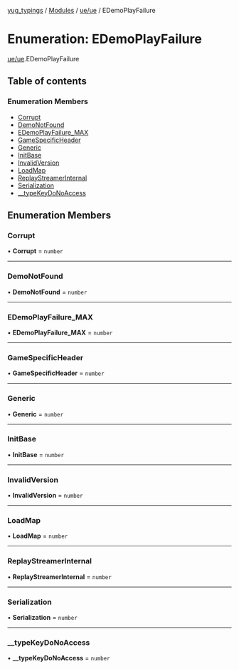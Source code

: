[yug_typings](../README.md) / [Modules](../modules.md) / [ue/ue](../modules/ue_ue.md) / EDemoPlayFailure

# Enumeration: EDemoPlayFailure

[ue/ue](../modules/ue_ue.md).EDemoPlayFailure

## Table of contents

### Enumeration Members

- [Corrupt](ue_ue.EDemoPlayFailure.md#corrupt)
- [DemoNotFound](ue_ue.EDemoPlayFailure.md#demonotfound)
- [EDemoPlayFailure\_MAX](ue_ue.EDemoPlayFailure.md#edemoplayfailure_max)
- [GameSpecificHeader](ue_ue.EDemoPlayFailure.md#gamespecificheader)
- [Generic](ue_ue.EDemoPlayFailure.md#generic)
- [InitBase](ue_ue.EDemoPlayFailure.md#initbase)
- [InvalidVersion](ue_ue.EDemoPlayFailure.md#invalidversion)
- [LoadMap](ue_ue.EDemoPlayFailure.md#loadmap)
- [ReplayStreamerInternal](ue_ue.EDemoPlayFailure.md#replaystreamerinternal)
- [Serialization](ue_ue.EDemoPlayFailure.md#serialization)
- [\_\_typeKeyDoNoAccess](ue_ue.EDemoPlayFailure.md#__typekeydonoaccess)

## Enumeration Members

### Corrupt

• **Corrupt** = `number`

___

### DemoNotFound

• **DemoNotFound** = `number`

___

### EDemoPlayFailure\_MAX

• **EDemoPlayFailure\_MAX** = `number`

___

### GameSpecificHeader

• **GameSpecificHeader** = `number`

___

### Generic

• **Generic** = `number`

___

### InitBase

• **InitBase** = `number`

___

### InvalidVersion

• **InvalidVersion** = `number`

___

### LoadMap

• **LoadMap** = `number`

___

### ReplayStreamerInternal

• **ReplayStreamerInternal** = `number`

___

### Serialization

• **Serialization** = `number`

___

### \_\_typeKeyDoNoAccess

• **\_\_typeKeyDoNoAccess** = `number`
